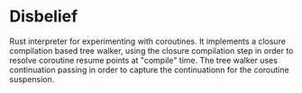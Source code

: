 # Disbelief

Rust interpreter for experimenting with coroutines.
It implements a closure compilation based tree walker, using the closure compilation step in order to resolve coroutine resume points at "compile" time. The tree walker uses continuation passing in order to capture the continuationn for the coroutine suspension.
